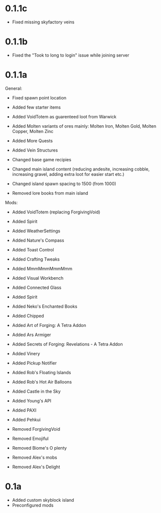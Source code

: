 # 0.1.1c

- Fixed missing skyfactory veins

# 0.1.1b

- Fixed the "Took to long to login" issue while joining server

# 0.1.1a

General:

- Fixed spawn point location
- Added few starter items 
- Added VoidTotem as guarenteed loot from Warwick
- Added Molten variants of ores mainly: Molten Iron, Molten Gold, Molten Copper, Molten Zinc
- Added More Quests
- Added Vein Structures

- Changed base game recipies
- Changed main island content (reducing andesite, increasing cobble, increasing gravel, adding extra loot for easier start etc.) 
- Changed island spawn spacing to 1500 (from 1000)

- Removed lore books from main island

Mods:

- Added VoidTotem  (replacing ForgivingVoid)
- Added Spirit 
- Added WeatherSettings 
- Added Nature's Compass 
- Added Toast Control 
- Added Crafting Tweaks 
- Added MmmMmmMmmMmm 
- Added Visual Workbench 
- Added Connected Glass 
- Added Spirit 
- Added Neko's Enchanted Books
- Added Chipped
- Added Art of Forging: A Tetra Addon
- Added Ars Armiger 
- Added Secrets of Forging: Revelations - A Tetra Addon 
- Added Vinery
- Added Pickup Notifier
- Added Rob's Floating Islands
- Added Rob's Hot Air Balloons  
- Added Castle in the Sky
- Added Young's API
- Added PAXI
- Added Pehkui

- Removed ForgivingVoid 
- Removed Emojiful 
- Removed Biome's O plenty 
- Removed Alex's mobs 
- Removed Alex's Delight 

# 0.1a

- Added custom skyblock island
- Preconfigured mods